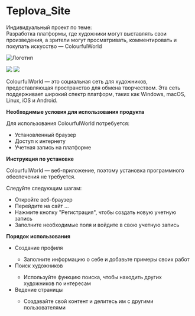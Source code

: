 # Teplova_Site
 Индивидуальный проект по теме:  
 Разработка платформы, где художники могут выставлять свои произведения, а зрители могут просматривать, комментировать и покупать искусство — ColourfulWorld

![Логотип](file:///D:/extension_10700726.png "Логотип ColourfulWorld")

<img src= "https://img.shields.io/badge/Site%20Art-A60000"> <img src= "https://img.shields.io/badge/Language-C%23-A60000">

ColourfulWorld — это социальная сеть для художников, предоставляющая пространство для обмена творчеством. Эта сеть поддерживает широкий спектр платформ, таких как Windows, macOS, Linux, iOS и Android.

<strong>Необходимые условия для использования продукта</strong>

Для использования ColourfulWorld потребуется:
<ul>
<li>Установленный браузер</li>
<li>Доступ к интернету</li>
<li>Учетная запись на платформе</li>
</ul>

<strong>Инструкция по установке</strong>

ColourfulWorld — веб-приложение, поэтому установка программного обеспечения не требуется.

Следуйте следующим шагам:
<ul>
<li>Откройте веб-браузер</li>
<li>Перейдите на сайт ...</li>
<li>Нажмите кнопку "Регистрация", чтобы создать новую учетную запись</li>
<li>Заполните необходимые поля и войдите в свою учетную запись</li>
</ul>

<strong>Порядок использования</strong>

<ul>
<li>Создание профиля</li> <ul><li>Заполните информацию о себе и добавьте примеры своих работ</li>
</ul>
<li>Поиск художников</li> <ul><li>Используйте функцию поиска, чтобы находить других художников по интересам</li>
</ul>
<li>Ведение страницы</li> <ul><li>Создавайте свой контент и делитесь им с другими пользователями</li>
</ul>
</ul>